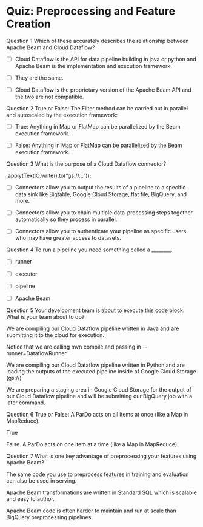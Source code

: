 # Quiz: Preprocessing and Feature Creation

Question 1
Which of these accurately describes the relationship between Apache Beam and Cloud Dataflow? 

- [ ] Cloud Dataflow is the API for data pipeline building in java or python and Apache Beam is the implementation and execution framework.

- [ ] 
  They are the same.

- [ ] 
  Cloud Dataflow is the proprietary version of the Apache Beam API and the two are not compatible.


Question 2
True or False: The Filter method can be carried out in parallel and autoscaled by the execution framework:

- [ ] True: Anything in Map or FlatMap can be parallelized by the Beam execution framework.

- [ ] 
  False: Anything in Map or FlatMap can be parallelized by the Beam execution framework.


Question 3
What is the purpose of a Cloud Dataflow connector?

.apply(TextIO.write().to(“gs://…”));

- [ ] Connectors allow you to output the results of a pipeline to a specific data sink like Bigtable, Google Cloud Storage, flat file, BigQuery, and more.

- [ ] 
  Connectors allow you to chain multiple data-processing steps together automatically so they process in parallel.

- [ ] 
  Connectors allow you to authenticate your pipeline as specific users who may have greater access to datasets.



Question 4
To run a pipeline you need something called a ________.



- [ ] runner

- [ ] 
  executor

- [ ] 
  pipeline

- [ ] 
  Apache Beam


Question 5
Your development team is about to execute this code block. What is your team about to do?

 


We are compiling our Cloud Dataflow pipeline written in Java and are submitting it to the cloud for execution.

Notice that we are calling mvn compile and passing in --runner=DataflowRunner.


We are compiling our Cloud Dataflow pipeline written in Python and are loading the outputs of the executed pipeline inside of Google Cloud Storage (gs://)


We are preparing a staging area in Google Cloud Storage for the output of our Cloud Dataflow pipeline and will be submitting our BigQuery job with a later command.


Question 6
True or False: A ParDo acts on all items at once (like a Map in MapReduce).

 

True


False. A ParDo acts on one item at a time (like a Map in MapReduce)


Question 7
What is one key advantage of preprocessing your features using Apache Beam?

 

The same code you use to preprocess features in training and evaluation can also be used in serving.


Apache Beam transformations are written in Standard SQL which is scalable and easy to author.


Apache Beam code is often harder to maintain and run at scale than BigQuery preprocessing pipelines.
